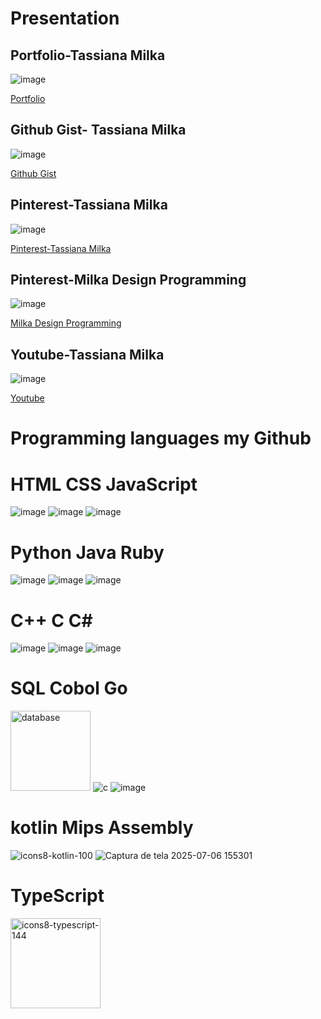 #  Presentation





## Portfolio-Tassiana Milka

![image](https://github.com/user-attachments/assets/3b608f02-73f9-4c06-b2c3-07e3b76b73dc)


<a href="https://portfoliotassiana-cyhg.vercel.app/index.html">Portfolio</a>


 ## Github Gist- Tassiana Milka 

 ![image](https://github.com/user-attachments/assets/6aae1dde-406c-48b3-bfd0-12f529b14fb1)

<a href="https://gist.github.com/TassianaMilka">Github Gist</a>

## Pinterest-Tassiana Milka


![image](https://github.com/user-attachments/assets/9ea9d01c-26be-403f-acc7-3eff69e8027c)

<a href="https://br.pinterest.com/tassianamilka/">Pinterest-Tassiana Milka</a>

## Pinterest-Milka Design Programming

![image](https://github.com/user-attachments/assets/9ea9d01c-26be-403f-acc7-3eff69e8027c)

<a href="https://br.pinterest.com/tassianamilka2/">Milka Design Programming</a>


## Youtube-Tassiana Milka 

![image](https://github.com/user-attachments/assets/2087d2cf-1085-491b-a282-e8a03df03987)

<a href="https://www.youtube.com/@TassianaMilka/playlists">Youtube</a>



# Programming languages my Github
 
# HTML                                                                                      CSS                                                                                        JavaScript

![image](https://github.com/user-attachments/assets/44739744-005f-47fc-bde5-0fd18a7d8fd5)  ![image](https://github.com/user-attachments/assets/80e0d8c9-c71d-4d3b-8215-70d0143cc5a3)    ![image](https://github.com/user-attachments/assets/de8db759-a6a3-4640-85f3-0810b8eece08)

#  Python                                                                                      Java                                                                                          Ruby

 ![image](https://github.com/user-attachments/assets/9c564f35-761e-441b-ba89-2fd232e67527)     ![image](https://github.com/user-attachments/assets/b9a21e00-6078-4c48-ae79-fca8e397737f)     ![image](https://github.com/user-attachments/assets/62830250-797b-431a-90a1-27a3cdf4b404)
                                                                            

#        C++                                                                                            C                                                                              C#

![image](https://github.com/user-attachments/assets/a8f9f377-f349-4035-b243-a5116277bbd5)   ![image](https://github.com/user-attachments/assets/769d5871-92ec-4a3c-b369-3f526191b3d9)    ![image](https://github.com/user-attachments/assets/6cb2ccde-638b-461a-977b-4fddd387152b)



  # SQL                                                                                        Cobol                                            Go

  <img width="128" height="128" alt="database" src="https://github.com/user-attachments/assets/1096202c-e547-48d7-9a78-c3e82f99aa27" />   ![c](https://github.com/user-attachments/assets/703d4b72-4e3c-4d2e-b95f-cd58e7720724)
  ![image](https://github.com/user-attachments/assets/bc32b0a1-e561-43b7-82cd-08df207343e3)



#  kotlin                                                                                              Mips Assembly 

![icons8-kotlin-100](https://github.com/user-attachments/assets/4d3fd290-d100-4deb-a280-d727d3d972ed)  ![Captura de tela 2025-07-06 155301](https://github.com/user-attachments/assets/b135252f-fd7a-44bb-aed1-6394b7401f4d)

# TypeScript




<img width="144" height="144" alt="icons8-typescript-144" src="https://github.com/user-attachments/assets/79815f58-9286-45e1-8ef6-2f15010d97c4" />

